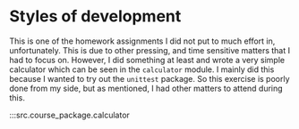 # Styles of development

This is one of the homework assignments I did not put to much effort in, 
unfortunately. This is due to other pressing, and time sensitive matters
that I had to focus on. However, I did something at least and wrote a very
simple calculator which can be seen in the `calculator` module.
I mainly did this because I wanted to try out the `unittest` package. So 
this exercise is poorly done from my side, but as mentioned, I had other 
matters to attend during this.

:::src.course_package.calculator

